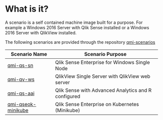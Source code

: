 # What is it?
A scenario is a self contained machine image built for a purpose.  For example a Windows 2016 Server with Qlik Sense installed or a Windows 2016 Server with QlikView installed.

The following scenarios are provided through the repository <a href="https://github.com/Qlik-Partner-Tools/qmi-scenarios" target="_blank">qmi-scenarios</a> 

| Scenario Name | Scenario Purpose |
|---------------|------------------|
| <a href="https://github.com/Qlik-Partner-Tools/qmi-scenarios/tree/master/qmi-qs-sn" target="_blank">qmi-qs-sn</a> | Qlik Sense Enterprise for Windows Single Node |
| <a href="https://github.com/Qlik-Partner-Tools/qmi-scenarios/tree/master/qmi-qv-ws" target="_blank">qmi-qv-ws</a> | QlikView Single Server with QlikView web server|
| <a href="https://github.com/Qlik-Partner-Tools/qmi-scenarios/tree/master/qmi-qs-aai" target="_blank">qmi-qs-aai</a>| Qlik Sense with Advanced Analytics and R configured |
| <a href="https://github.com/Qlik-Partner-Tools/qmi-scenarios/tree/master/qmi-qseok-minikube" target="_blank">qmi-qseok-minikube</a>| Qlik Sense Enterprise on Kubernetes (Minikube) |
